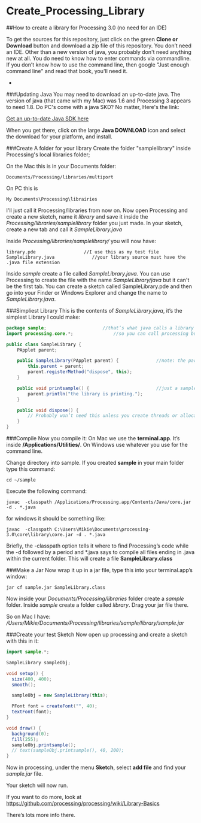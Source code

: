 # Create_Processing_Library
##How to create a library for Processing 3.0 (no need for an IDE)


To get the sources for this repository, just click on the green **Clone or Download** button and download a zip file of this repository.
You don’t need an IDE. Other than a new version of java, you probably don't need anything new at all. You do need to know how
to enter commands via commandline.  If you don’t know how to use the command line, then google "Just enough command line" and read that book,  you'll need it.

-

###Updating Java
You may need to download an up-to-date java.  The version of java (that came with my Mac) was 1.6 and Processing 3 appears to need 1.8. Do PC's come with a java SKD?  No matter, Here's the link: 

[Get an up-to-date Java SDK here](http://www.oracle.com/technetwork/java/javase/downloads/index.html)

When you get there, click on the large **Java DOWNLOAD** icon and select the download for your platform, and install.

###Create A folder for your library
Create the folder "samplelibrary" inside Processing's local libraries folder;

On the Mac this is in your Documents folder:
```
Documents/Processing/libraries/multiport
```
On PC this is 
```
My Documents\Processing\librairies
```
I'll just call it Processing/libraries from now on.
Now open Processing and create a new sketch, name it *library* and save it inside the *Processing/libraries/samplelibrary* folder you just made.  In your sketch, create a new tab and call it *SampleLibrary.java*

Inside *Processing/libraries/samplelibrary/*  you will now have:
```
library.pde                  //I use this as my test file
SampleLibrary.java              //your library source must have the .java file extension
```

Inside *sample* create a file called *SampleLibrary.java*.  You can use Processing to create the file with the name *SampleLibrary/java* but it can't be the first tab.  You can create a sketch called SampleLibrary.pde and then go into your Finder or Windows Explorer and change the name to *SampleLibrary.java*.  

###Simpliest Library 
This is the contents of *SampleLibrary.java*, it’s the simplest Library I could make:

```java
package sample;						//that’s what java calls a library
import processing.core.*;				//so you can call processing built in routines 

public class SampleLibrary {
    PApplet parent;

    public SampleLibrary(PApplet parent) {              //note: the parent is actually your sketch, Processing itself!
        this.parent = parent;                           
        parent.registerMethod("dispose", this);
    }

    public void printsample() {                         //just a sample method you can call
        parent.println("the library is printing.");
    }

    public void dispose() {
        // Probably won’t need this unless you create threads or allocated memory
    }
}
```
###Compile
Now you compile it:  On Mac we use the **terminal.app**.  It’s inside  **/Applications/Utilities/**.  On Windows use whatever you use for the command line.   

Change directory into sample.  If you created **sample** in your main folder type this command: 
```
cd ~/sample
```
Execute the following command:
```
javac  -classpath /Applications/Processing.app/Contents/Java/core.jar -d . *.java
```
for windows it should be something like: 
```
javac  -classpath C:\Users\Mikie\Documents\processing-3.0\core\library\core.jar -d . *.java
```
Briefly, the -classpath option tells it where to find Processing’s code while the -d followed by a period and *.java says to compile all files ending in .java within the current folder. This will create a file **SampleLibrary.class**

###Make a Jar
Now wrap it up in a jar file, type this into your terminal.app’s window:
```
jar cf sample.jar SampleLibrary.class
```
Now inside your *Documents/Processing/libraries* folder create a *sample* folder.
Inside *sample* create a folder called *library*.  Drag your jar file there.

So on Mac I have:  */Users/Mikie/Documents/Processing/libraries/sample/library/sample.jar*

###Create your test Sketch
Now open up processing and create a sketch with this in it:

```java
import sample.*;

SampleLibrary sampleObj;

void setup() {
  size(400, 400);
  smooth();

  sampleObj = new SampleLibrary(this);

  PFont font = createFont("", 40);
  textFont(font);
}

void draw() {
  background(0);
  fill(255);
  sampleObj.printsample();
  // text(sampleObj.printsample(), 40, 200);
}
```

Now in processing, under the menu **Sketch**, select **add file** and find your *sample.jar* file.

Your sketch will now run.

If you want to do more, look at 
    https://github.com/processing/processing/wiki/Library-Basics

There’s lots more info there.



